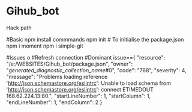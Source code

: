# Gihub_bot
 Hack path
 
 #Basic npm install commmands
 npm init # To initialise the package.json 
 npm i moment
 npm i simple-git


 #Issues o
 #Refresh connection 
 #Dominant issue=={
	"resource": "/e:/WEBSITES/Gihub_bot/package.json",
	"owner": "_generated_diagnostic_collection_name_#0",
	"code": "768",
	"severity": 4,
	"message": "Problems loading reference 'http://json.schemastore.org/eslintrc': Unable to load schema from 'http://json.schemastore.org/eslintrc': connect ETIMEDOUT 168.62.224.13:80.",
	"startLineNumber": 1,
	"startColumn": 1,
	"endLineNumber": 1,
	"endColumn": 2
}


